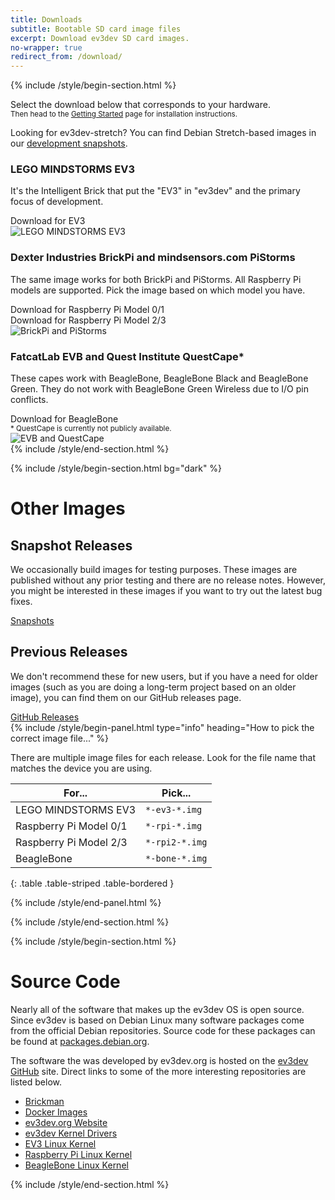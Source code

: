 ```yaml
---
title: Downloads
subtitle: Bootable SD card image files
excerpt: Download ev3dev SD card images.
no-wrapper: true
redirect_from: /download/
---
```


{% include /style/begin-section.html %}
<div class="row margin-bottom-xl">
    <div class="col-sm-12">
        <p class="lead">
            <span class="glyphicon glyphicon-download"></span>
            Select the download below that corresponds to your hardware.
            <br/>
            <small>
                Then head to the <a href="/docs/getting-started/#step-2-flash-the-sd-card">Getting Started</a>
                page for installation instructions.
            </small>
        </p>
        <div class="alert alert-info">
            <p>
                <span class="glyphicon glyphicon-info"></span>
                Looking for ev3dev-stretch? You can find Debian Stretch-based images in our
                <a class="alert-link" href="https://oss.jfrog.org/list/oss-snapshot-local/org/ev3dev/brickstrap/">development snapshots</a>.
            </p>
        </div>
    </div>
</div>
<div class="row margin-bottom-xl">
    <div class="col-sm-8">
        <div class="margin-bottom-md">
            <h3>LEGO MINDSTORMS EV3</h3>
            <p>
                It's the Intelligent Brick that put the "EV3" in "ev3dev" and
                the primary focus of development.
            </p>
        </div>
        <a data-release-link-platform="ev3" class="btn btn-lg btn-primary">
            <span class="glyphicon glyphicon-download-alt"></span>
            Download for EV3
        </a>
    </div>
    <div class="col-sm-4 hidden-xs">
        <img src="/images/downloads/ev3.jpg" class="img-responsive" alt="LEGO MINDSTORMS EV3">
    </div>
</div>
<div class="row margin-bottom-xl">
    <div class="col-sm-8">
        <div class="margin-bottom-md">
            <h3>Dexter Industries BrickPi and mindsensors.com PiStorms</h3>
            <p>
                The same image works for both BrickPi and PiStorms.
                All Raspberry Pi models are supported. Pick the image based
                on which model you have.
            </p>
        </div>
        <div class="margin-bottom-md">
            <a data-release-link-platform="rpi" class="btn btn-md btn-primary">
                <span class="glyphicon glyphicon-download-alt"></span>
                Download for Raspberry Pi Model 0/1
            </a>
        </div>
        <div class="margin-bottom-md">
            <a data-release-link-platform="rpi2" class="btn btn-md btn-primary">
                <span class="glyphicon glyphicon-download-alt"></span>
                Download for Raspberry Pi Model 2/3
            </a>
        </div>
    </div>
    <div class="col-sm-4">
        <img src="/images/downloads/brickpi-and-pistorms.jpg" class="img-responsive" alt="BrickPi and PiStorms">
    </div>
</div>
<div class="row margin-bottom-xl">
    <div class="col-sm-8">
        <div class="margin-bottom-md">
            <h3>FatcatLab EVB and Quest Institute QuestCape*</h3>
            <p>
                These capes work with BeagleBone, BeagleBone Black and BeagleBone
                Green. They do not work with BeagleBone Green Wireless due to
                I/O pin conflicts.
            </p>
        </div>
        <div class="margin-bottom-md">
            <a data-release-link-platform="bone" class="btn btn-md btn-primary">
                <span class="glyphicon glyphicon-download-alt"></span>
                Download for BeagleBone
            </a>
        </div>
        <div class="margin-bottom-md">
            <small>* QuestCape is currently not publicly available.</small>
        </div>
    </div>
    <div class="col-sm-4 hidden-xs">
        <img src="/images/downloads/fatcatlab-and-questcape.jpg" class="img-responsive" alt="EVB and QuestCape">
    </div>
</div>
{% include /style/end-section.html %}

{% include /style/begin-section.html bg="dark" %}
<div class="row">
    <h1>Other Images</h1>
</div>
<div class="row">
    <div class="col-md-6">
        <h2>Snapshot Releases</h2>
        <p>
            We occasionally build images for testing purposes. These images
            are published without any prior testing and there are no release
            notes. However, you might be interested in these images if you
            want to try out the latest bug fixes.
        </p>
        <div class="margin-top-md">
            <a class="btn btn-md btn-primary" href="https://oss.jfrog.org/list/oss-snapshot-local/org/ev3dev/brickstrap/">
                <span class="glyphicon glyphicon-link"></span>
                Snapshots
            </a>
        </div>
    </div>
    <div class="col-md-6">
        <h2>Previous Releases</h2>
        <p>
            We don't recommend these for new users, but if you have a need
            for older images (such as you are doing a long-term project based
            on an older image), you can find them on our GitHub releases page.
        </p>
        <div class="margin-top-md">
            <a class="btn btn-md btn-primary" href="https://github.com/ev3dev/ev3dev/releases">
                <span class="glyphicon glyphicon-link"></span>
                GitHub Releases
            </a>
        </div>
    </div>
</div>
<div class="row margin-top-xl">
<div class="col-md-12 margin-top-xl">
{% include /style/begin-panel.html type="info" heading="How to pick the correct image file..." %}

There are multiple image files for each release. Look for
the file name that matches the device you are using.

For...                 | Pick...
-----------------------|----------------
LEGO MINDSTORMS EV3    | `*-ev3-*.img`
Raspberry Pi Model 0/1 | `*-rpi-*.img`
Raspberry Pi Model 2/3 | `*-rpi2-*.img`
BeagleBone             | `*-bone-*.img`
{: .table .table-striped .table-bordered }

{% include /style/end-panel.html %}
</div>
</div>
{% include /style/end-section.html %}

{% include /style/begin-section.html %}

# Source Code

Nearly all of the software that makes up the ev3dev OS is open source.
Since ev3dev is based on Debian Linux many software packages come
from the official Debian repositories. Source code for these packages
can be found at [packages.debian.org](https://packages.debian.org).

The software the was developed by ev3dev.org is hosted on the
[ev3dev GitHub](https://github.com/ev3dev) site. Direct
links to some of the more interesting repositories are listed below.

* [Brickman](https://github.com/ev3dev/brickman)
* [Docker Images](https://github.com/ev3dev/docker-library)
* [ev3dev.org Website](https://github.com/ev3dev/ev3dev.github.io)
* [ev3dev Kernel Drivers](https://github.com/ev3dev/lego-linux-drivers)
* [EV3 Linux Kernel](https://github.com/ev3dev/ev3-kernel)
* [Raspberry Pi Linux Kernel](https://github.com/ev3dev/rpi-kernel)
* [BeagleBone Linux Kernel](https://github.com/ev3dev/bb.org-kernel)

{% include /style/end-section.html %}
